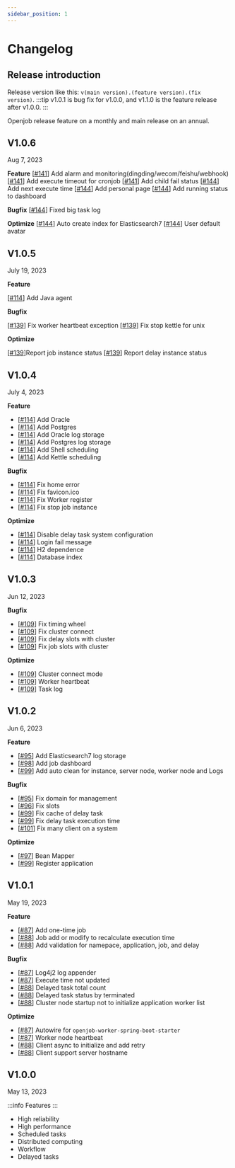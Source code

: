 ```yaml
---
sidebar_position: 1
---
```


# Changelog
## Release introduction
Release version like this: `v(main version).(feature version).(fix version)`.
:::tip 
v1.0.1 is bug fix for v1.0.0, and v1.1.0 is the feature release after v1.0.0. 
:::

Openjob release feature on a monthly and main release on an annual.

## V1.0.6

Aug 7, 2023

**Feature**
[[#141](https://github.com/open-job/openjob/pull/141)] Add alarm and monitoring(dingding/wecom/feishu/webhook)
[[#141](https://github.com/open-job/openjob/pull/141)] Add execute timeout for cronjob
[[#141](https://github.com/open-job/openjob/pull/141)] Add child fail status
[[#144](https://github.com/open-job/openjob/pull/144)] Add next execute time
[[#144](https://github.com/open-job/openjob/pull/144)] Add personal page
[[#144](https://github.com/open-job/openjob/pull/144)] Add running status to dashboard

**Bugfix**
[[#144](https://github.com/open-job/openjob/pull/144)] Fixed big task log

**Optimize**
[[#144](https://github.com/open-job/openjob/pull/144)] Auto create index for Elasticsearch7
[[#144](https://github.com/open-job/openjob/pull/144)] User default avatar

## V1.0.5

July 19, 2023

**Feature**

[[#114](https://github.com/open-job/openjob/pull/114)] Add Java agent

**Bugfix**

[[#139](https://github.com/open-job/openjob/pull/139)] Fix worker heartbeat exception
[[#139](https://github.com/open-job/openjob/pull/139)] Fix stop kettle for unix

**Optimize**

[[#139](https://github.com/open-job/openjob/pull/139)]Report job instance status
[[#139](https://github.com/open-job/openjob/pull/139)] Report delay instance status

## V1.0.4

July 4, 2023

**Feature**
- [[#114](https://github.com/open-job/openjob/pull/114)] Add Oracle
- [[#114](https://github.com/open-job/openjob/pull/114)] Add Postgres
- [[#114](https://github.com/open-job/openjob/pull/114)] Add Oracle log storage
- [[#114](https://github.com/open-job/openjob/pull/114)] Add Postgres log storage
- [[#114](https://github.com/open-job/openjob/pull/114)] Add Shell scheduling
- [[#114](https://github.com/open-job/openjob/pull/114)] Add Kettle scheduling

**Bugfix**
- [[#114](https://github.com/open-job/openjob/pull/114)] Fix home error
- [[#114](https://github.com/open-job/openjob/pull/114)] Fix favicon.ico
- [[#114](https://github.com/open-job/openjob/pull/114)] Fix Worker register
- [[#114](https://github.com/open-job/openjob/pull/114)] Fix stop job instance

**Optimize**
- [[#114](https://github.com/open-job/openjob/pull/114)] Disable delay task system configuration
- [[#114](https://github.com/open-job/openjob/pull/114)] Login fail message
- [[#114](https://github.com/open-job/openjob/pull/114)] H2 dependence
- [[#114](https://github.com/open-job/openjob/pull/114)] Database index

## V1.0.3
Jun 12, 2023

**Bugfix**
- [[#109](https://github.com/open-job/openjob/pull/109)] Fix timing wheel
- [[#109](https://github.com/open-job/openjob/pull/109)] Fix cluster connect
- [[#109](https://github.com/open-job/openjob/pull/109)] Fix delay slots with cluster
- [[#109](https://github.com/open-job/openjob/pull/109)] Fix job slots with cluster

**Optimize**
- [[#109](https://github.com/open-job/openjob/pull/109)] Cluster connect mode
- [[#109](https://github.com/open-job/openjob/pull/109)] Worker heartbeat
- [[#109](https://github.com/open-job/openjob/pull/109)] Task log

## V1.0.2
Jun 6, 2023

**Feature**
- [[#95](https://github.com/open-job/openjob/pull/95)] Add Elasticsearch7 log storage
- [[#98](https://github.com/open-job/openjob/pull/98)] Add job dashboard
- [[#99](https://github.com/open-job/openjob/pull/99)] Add auto clean for instance, server node, worker node and Logs

**Bugfix**

- [[#95](https://github.com/open-job/openjob/pull/95)] Fix domain for management
- [[#96](https://github.com/open-job/openjob/pull/96)] Fix slots
- [[#99](https://github.com/open-job/openjob/pull/99)] Fix cache of delay task
- [[#99](https://github.com/open-job/openjob/pull/99)] Fix delay task execution time
- [[#101](https://github.com/open-job/openjob/pull/101)] Fix many client on a system

**Optimize**
- [[#97](https://github.com/open-job/openjob/pull/97)] Bean Mapper
- [[#99](https://github.com/open-job/openjob/pull/99)] Register application

## V1.0.1
May 19, 2023

**Feature**

- [[#87](https://github.com/open-job/openjob/pull/87)] Add one-time job
- [[#88](https://github.com/open-job/openjob/pull/88)] Job add or modify to recalculate execution time
- [[#88](https://github.com/open-job/openjob/pull/88)] Add validation for namepace, application, job, and delay

**Bugfix**

- [[#87](https://github.com/open-job/openjob/pull/87)] Log4j2 log appender
- [[#87](https://github.com/open-job/openjob/pull/87)] Execute time not updated
- [[#88](https://github.com/open-job/openjob/pull/88)] Delayed task total count
- [[#88](https://github.com/open-job/openjob/pull/88)] Delayed task status by terminated
- [[#88](https://github.com/open-job/openjob/pull/88)] Cluster node startup not to initialize application worker list

**Optimize**

- [[#87](https://github.com/open-job/openjob/pull/87)] Autowire for `openjob-worker-spring-boot-starter`
- [[#87](https://github.com/open-job/openjob/pull/87)] Worker node heartbeat
- [[#88](https://github.com/open-job/openjob/pull/88)] Client async to initialize and add retry
- [[#88](https://github.com/open-job/openjob/pull/88)] Client support server hostname


## V1.0.0

May 13, 2023

:::info
Features
:::
- High reliability
- High performance
- Scheduled tasks
- Distributed computing
- Workflow
- Delayed tasks